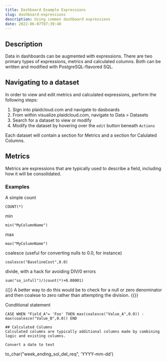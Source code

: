 ```yaml
---
title: Dashboard Example Expressions
slug: dashboard-expressions
description: Using common dashboard expressions
date: 2022-06-07T07:39:48
---
```


## Description


Data in dashboards can be augmented with expressions.  There are two primary types of expressions, metrics and calculated columns.  Both can be written and modified with PostgreSQL-flavored SQL.

## Navigating to a dataset
In order to view and edit metrics and calculated expressions, perform the following steps:
1.  Sign into plaidcloud.com and navigate to dasboards
2.  From within visualize.plaidcloud.com, navigate to Data > Datasets
3.  Search for a dataset to view or modify
4.  Modify the dataset by hovering over the `edit` button beneath `Actions`

Each dataset will contain a section for Metrics and a section for Calulated Columns.


## Metrics
Metrics are expressions that are typically used to describe a field, including how it will be consolidated.

### Examples
A simple count
```
COUNT(*)
```

min
```
min("MyColumnName")
```

max
```
max("MyColumnName")
```

coalesce (useful for converting nulls to 0.0, for instance)
```
coalesce("BaselineCost",0.0)
```

divide, with a hack for avoiding DIV/0 errors
```
sum("so_infull")/(count(*)+0.00001)
```
{{<note>}}
A better way to do this would be to check for a null or zero denominator and then coalese to zero rather than attempting the division.
{{</note>}}



Conditional statement
```
CASE WHEN "Field_A"= 'Foo' THEN max(coalesce("Value_A",0.0)) - max(coalesce("Value_B",0.0)) END

## Calculated Columns
Calculated columns are typically additional columns made by combining logic and existing columns.

Convert a date to text
```
to_char("week_ending_sol_del_req", 'YYYY-mm-dd')
```


